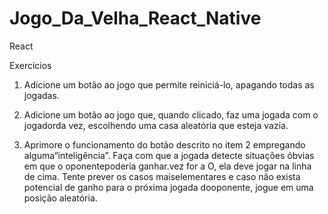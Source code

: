 # Jogo_Da_Velha_React_Native



React

Exercícios

1. Adicione um botão ao jogo que permite reiniciá-lo, apagando todas as jogadas.

2. Adicione um botão ao jogo que, quando clicado, faz uma jogada com o jogadorda vez, escolhendo uma casa aleatória que esteja vazia.

3. Aprimore o funcionamento do botão descrito no item 2 empregando alguma“inteligência”. Faça com que a jogada detecte situações óbvias em que 
o oponentepoderia ganhar.vez for a O, ela deve jogar na linha de cima. Tente prever os casos maiselementares   e   caso   não   exista   potencial 
de   ganho   para   o   próxima   jogada   dooponente, 
jogue em uma posição aleatória.
